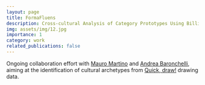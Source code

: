 ```yaml
---
layout: page
title: FormaFluens
description: Cross-cultural Analysis of Category Prototypes Using Billions of Digitised Drawings
img: assets/img/12.jpg
importance: 1
category: work
related_publications: false
---
```


Ongoing collaboration effort with [Mauro Martino](https://www.mamartino.com/) and [Andrea Baronchelli](https://www.andreabaronchelli.com/), aiming at the identification of cultural archetypes from [Quick, draw!](https://quickdraw.withgoogle.com/) drawing data.